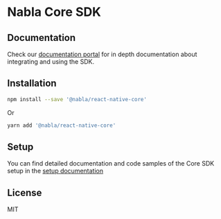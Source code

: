 # Nabla Core SDK

## Documentation

Check our [documentation portal](https://docs.nabla.com/) for in depth documentation about integrating and using the SDK.

## Installation

```sh
npm install --save '@nabla/react-native-core'
```

Or

```sh
yarn add '@nabla/react-native-core'
```

## Setup

You can find detailed documentation and code samples of the Core SDK setup in the [setup documentation](https://docs.nabla.com/docs/init-rn)

## License

MIT
